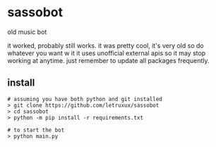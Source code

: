 # sassobot

old music bot

it worked, probably still works.
it was pretty cool, it's very old so do whatever you want w it
it uses unofficial external apis so it may stop working at anytime. just remember to update all packages frequently.

## install

```
# assuming you have both python and git installed
> git clone https://github.com/letruxux/sassobot
> cd sassobot
> python -m pip install -r requirements.txt

# to start the bot
> python main.py
```
